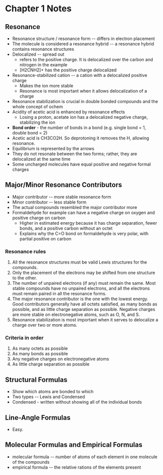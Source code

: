 # Chapter 1 Notes

## Resonance
* Resonance structure / resonance form -- differs in electron placement
* The molecule is considered a resonance hybrid -- a resonance hybrid contains resonance structures
* Delocalized -- spread out
  * refers to the positive charge. It is delocalized over the carbon and nitrogen in the example
  * [H2CNH2]+ has the positive charge delocalized
* Resonance-stabilized cation -- a cation with a delocalized positive charge
  * Makes the ion more stable
  * Resonance is most important when it allows delocalization of a charge
* Resonance stabilization is crucial in double bonded compounds and the whole concept of ochem
* Acidity of acetic acid is enhanced by resonance effects
  * Losing a proton, acetate ion has a delocalized negative charge, stabilizing the ion
* **Bond order** - the number of bonds in a bond (e.g. single bond = 1, double bond = 2)
* Acetic acid is CH3CO2H. So deprotoning it removes the H, allowing resonance.
* Equilibrium is represented by the arrows
* They do not resonate between the two forms; rather, they are delocalized at the same time
* Some uncharged molecules have equal positive and negative formal charges

## Major/Minor Resonance Contributors
* Major contributor -- more stable resonance form
* Minor contributor -- less stable form
* The actual compounds resembled the major contributor more
* Formaldehyde for example can have a negative charge on oxygen and positive charge on carbon
  * Higher in estimated energy because it has charge separation, fewer bonds, and a positive carbon without an octet
  * Explains why the C=O bond on formaldehyde is very polar, with partial positive on carbon

### Resonance rules

1. All the resonance structures must be valid Lewis structures for the compounds.
2. Only the placement of the electrons may be shifted from one structure to the other.
3. The number of unpaired electrons (if any) must remain the same. Most stable compounds have no unpaired electrons, and all the electrons must remain paired in all the resonance forms.
4. The major resonance contributor is the one with the lowest energy. Good contributors generally have all octets satisfied, as many bonds as possible, and as little charge separation as possible. Negative charges are more stable on electronegative atoms, such as O, N, and S.
5. Resonance stabilization is most important when it serves to delocalize a charge over two or more atoms.

### Criteria in order

1. As many octets as possible
2. As many bonds as possible
3. Any negative charges on electronegative atoms
4. As little charge separation as possible

## Structural Formulas
* Show which atoms are bonded to which
* Two types -- Lewis and Condensed
* Condensed - written without showing all of the individual bonds

## Line-Angle Formulas
* Easy.

## Molecular Formulas and Empirical Formulas
* molecular formula -- number of atoms of each element in one molecule of the compounds
* empirical formula -- the relative rations of the elements present

